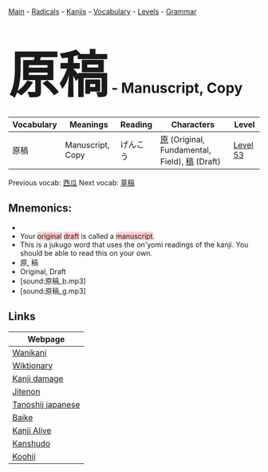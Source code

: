 <style> bigfont {font-size: 100px}</style>
[Main](../README.md) -
[Radicals](../radicals.md) -
[Kanjis](../kanjis.md) -
[Vocabulary](../vocabulary.md) -
[Levels](../levels.md) -
[Grammar](../grammar.md)
# <bigfont> 原稿</bigfont> - Manuscript, Copy 

| Vocabulary | Meanings | Reading | Characters | Level |
| --- | --- | --- | --- | --- |
| 原稿 | Manuscript, Copy | げんこう |  [原](../kanjis/原.md) (Original, Fundamental, Field), [稿](../kanjis/稿.md) (Draft) | [Level 53](../levels/wk_level53.md) |

Previous vocab: [西瓜](西瓜.md) Next vocab: [草稿](草稿.md) 

## Mnemonics:

* 
* Your <span style="background-color:#ffcccb"> original</span> <span style="background-color:#ffcccb"> draft</span> is called a <span style="background-color:#ffcccb"> manuscript</span>.
* This is a jukugo word that uses the on'yomi readings of the kanji. You should be able to read this on your own.
* 原, 稿
* Original, Draft
* [sound:原稿_b.mp3]
* [sound:原稿_g.mp3]


## Links 

| Webpage |
| --- |
| [Wanikani          ](https://www.wanikani.com/kanji/原稿) |
| [Wiktionary        ](https://en.wiktionary.org/wiki/原稿) |
| [Kanji damage      ](http://www.kanjidamage.com/kanji/search?utf8=✓&q=原稿) |
| [Jitenon           ](https://jitenon.com/kanji/原稿) |
| [Tanoshii japanese ](https://www.tanoshiijapanese.com/dictionary/kanji.cfm?k=原稿) |
| [Baike             ](https://baike.baidu.com/item/原稿) |
| [Kanji Alive       ](https://app.kanjialive.com/原稿) |
| [Kanshudo          ](https://www.kanshudo.com/searchmn?q=原稿) |
| [Koohii            ](https://kanji.koohii.com/study/kanji/原稿) |
